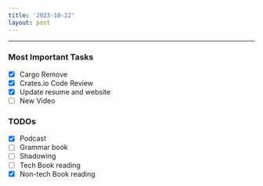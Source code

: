 ```yaml
---
title: '2023-10-22'
layout: post
---
```


---

### Most Important Tasks

- [x] Cargo Remove
- [x] Crates.io Code Review
- [x] Update resume and website
- [ ] New Video

### TODOs

- [x] Podcast
- [ ] Grammar book
- [ ] Shadowing
- [ ] Tech Book reading
- [x] Non-tech Book reading
